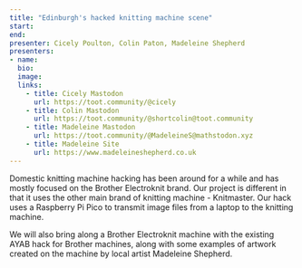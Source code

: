```yaml
---
title: "Edinburgh's hacked knitting machine scene"
start:
end:
presenter: Cicely Poulton, Colin Paton, Madeleine Shepherd
presenters:
- name:
  bio:
  image:
  links:
    - title: Cicely Mastodon
      url: https://toot.community/@cicely
    - title: Colin Mastodon
      url: https://toot.community/@shortcolin@toot.community
    - title: Madeleine Mastodon
      url: https://toot.community/@MadeleineS@mathstodon.xyz
    - title: Madeleine Site
      url: https://www.madeleineshepherd.co.uk
---
```

Domestic knitting machine hacking has been around for a while and has mostly focused on the Brother Electroknit brand. Our project is different in that it uses the other main brand of knitting machine - Knitmaster. Our hack uses a Raspberry Pi Pico to transmit image files from a laptop to the knitting machine.

We will also bring along a Brother Electroknit machine with the existing AYAB hack for Brother machines, along with some examples of artwork created on the machine by local artist Madeleine Shepherd.
